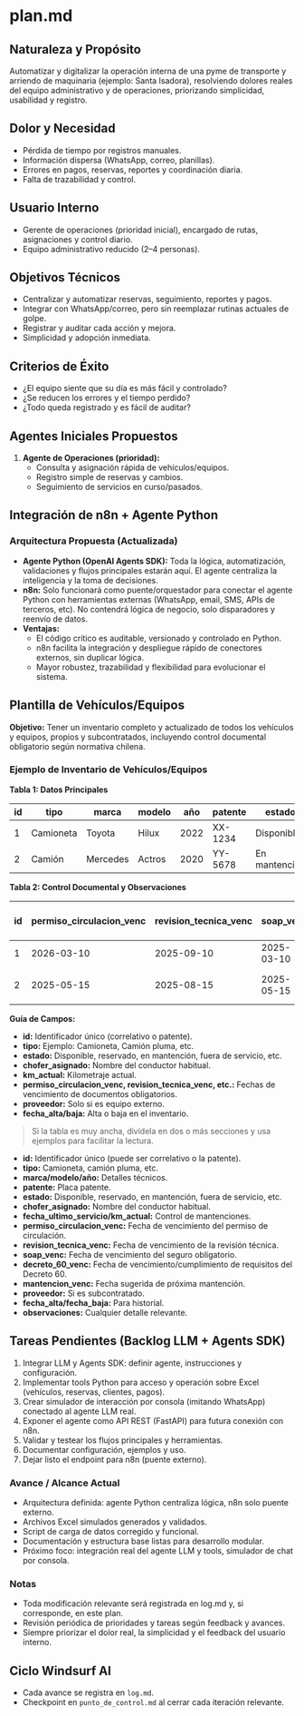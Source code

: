 # plan.md

## Naturaleza y Propósito
Automatizar y digitalizar la operación interna de una pyme de transporte y arriendo de maquinaria (ejemplo: Santa Isadora), resolviendo dolores reales del equipo administrativo y de operaciones, priorizando simplicidad, usabilidad y registro.

## Dolor y Necesidad
- Pérdida de tiempo por registros manuales.
- Información dispersa (WhatsApp, correo, planillas).
- Errores en pagos, reservas, reportes y coordinación diaria.
- Falta de trazabilidad y control.

## Usuario Interno
- Gerente de operaciones (prioridad inicial), encargado de rutas, asignaciones y control diario.
- Equipo administrativo reducido (2–4 personas).

## Objetivos Técnicos
- Centralizar y automatizar reservas, seguimiento, reportes y pagos.
- Integrar con WhatsApp/correo, pero sin reemplazar rutinas actuales de golpe.
- Registrar y auditar cada acción y mejora.
- Simplicidad y adopción inmediata.

## Criterios de Éxito
- ¿El equipo siente que su día es más fácil y controlado?
- ¿Se reducen los errores y el tiempo perdido?
- ¿Todo queda registrado y es fácil de auditar?

## Agentes Iniciales Propuestos
1. **Agente de Operaciones (prioridad):**
   - Consulta y asignación rápida de vehículos/equipos.
   - Registro simple de reservas y cambios.
   - Seguimiento de servicios en curso/pasados.

## Integración de n8n + Agente Python

### Arquitectura Propuesta (Actualizada)
- **Agente Python (OpenAI Agents SDK):** Toda la lógica, automatización, validaciones y flujos principales estarán aquí. El agente centraliza la inteligencia y la toma de decisiones.
- **n8n:** Solo funcionará como puente/orquestador para conectar el agente Python con herramientas externas (WhatsApp, email, SMS, APIs de terceros, etc). No contendrá lógica de negocio, solo disparadores y reenvío de datos.
- **Ventajas:**
  - El código crítico es auditable, versionado y controlado en Python.
  - n8n facilita la integración y despliegue rápido de conectores externos, sin duplicar lógica.
  - Mayor robustez, trazabilidad y flexibilidad para evolucionar el sistema.

## Plantilla de Vehículos/Equipos

**Objetivo:** Tener un inventario completo y actualizado de todos los vehículos y equipos, propios y subcontratados, incluyendo control documental obligatorio según normativa chilena.

### Ejemplo de Inventario de Vehículos/Equipos

**Tabla 1: Datos Principales**

| id  | tipo      | marca    | modelo   | año  | patente   | estado        | chofer_asignado | fecha_ultimo_servicio | km_actual |
|-----|-----------|----------|----------|------|-----------|---------------|------------------|----------------------|-----------|
| 1   | Camioneta | Toyota   | Hilux    | 2022 | XX-1234   | Disponible    | Juan Pérez       | 2025-03-10           | 45.000    |
| 2   | Camión    | Mercedes | Actros   | 2020 | YY-5678   | En mantención | Pedro Soto       | 2025-02-15           | 120.000   |

**Tabla 2: Control Documental y Observaciones**

| id  | permiso_circulacion_venc | revision_tecnica_venc | soap_venc   | decreto_60_venc | mantencion_venc | observaciones   | proveedor (si es externo) | fecha_alta  | fecha_baja  |
|-----|--------------------------|----------------------|-------------|-----------------|-----------------|----------------|--------------------------|-------------|-------------|
| 1   | 2026-03-10               | 2025-09-10           | 2025-03-10  | 2025-12-10      | 2025-09-10      | Sin novedades  | -                        | 2022-01-01  | -           |
| 2   | 2025-05-15               | 2025-08-15           | 2025-05-15  | 2025-11-15      | 2025-08-15      | Falla motor     | Proveed. Externo S.A.    | 2020-05-01  | -           |

**Guía de Campos:**
- **id:** Identificador único (correlativo o patente).
- **tipo:** Ejemplo: Camioneta, Camión pluma, etc.
- **estado:** Disponible, reservado, en mantención, fuera de servicio, etc.
- **chofer_asignado:** Nombre del conductor habitual.
- **km_actual:** Kilometraje actual.
- **permiso_circulacion_venc, revision_tecnica_venc, etc.:** Fechas de vencimiento de documentos obligatorios.
- **proveedor:** Solo si es equipo externo.
- **fecha_alta/baja:** Alta o baja en el inventario.

> Si la tabla es muy ancha, divídela en dos o más secciones y usa ejemplos para facilitar la lectura.

- **id:** Identificador único (puede ser correlativo o la patente).
- **tipo:** Camioneta, camión pluma, etc.
- **marca/modelo/año:** Detalles técnicos.
- **patente:** Placa patente.
- **estado:** Disponible, reservado, en mantención, fuera de servicio, etc.
- **chofer_asignado:** Nombre del conductor habitual.
- **fecha_ultimo_servicio/km_actual:** Control de mantenciones.
- **permiso_circulacion_venc:** Fecha de vencimiento del permiso de circulación.
- **revision_tecnica_venc:** Fecha de vencimiento de la revisión técnica.
- **soap_venc:** Fecha de vencimiento del seguro obligatorio.
- **decreto_60_venc:** Fecha de vencimiento/cumplimiento de requisitos del Decreto 60.
- **mantencion_venc:** Fecha sugerida de próxima mantención.
- **proveedor:** Si es subcontratado.
- **fecha_alta/fecha_baja:** Para historial.
- **observaciones:** Cualquier detalle relevante.

## Tareas Pendientes (Backlog LLM + Agents SDK)
1. Integrar LLM y Agents SDK: definir agente, instrucciones y configuración.
2. Implementar tools Python para acceso y operación sobre Excel (vehículos, reservas, clientes, pagos).
3. Crear simulador de interacción por consola (imitando WhatsApp) conectado al agente LLM real.
4. Exponer el agente como API REST (FastAPI) para futura conexión con n8n.
5. Validar y testear los flujos principales y herramientas.
6. Documentar configuración, ejemplos y uso.
7. Dejar listo el endpoint para n8n (puente externo).

### Avance / Alcance Actual
- Arquitectura definida: agente Python centraliza lógica, n8n solo puente externo.
- Archivos Excel simulados generados y validados.
- Script de carga de datos corregido y funcional.
- Documentación y estructura base listas para desarrollo modular.
- Próximo foco: integración real del agente LLM y tools, simulador de chat por consola.

### Notas
- Toda modificación relevante será registrada en log.md y, si corresponde, en este plan.
- Revisión periódica de prioridades y tareas según feedback y avances.
- Siempre priorizar el dolor real, la simplicidad y el feedback del usuario interno.

## Ciclo Windsurf AI
- Cada avance se registra en `log.md`.
- Checkpoint en `punto_de_control.md` al cerrar cada iteración relevante.
